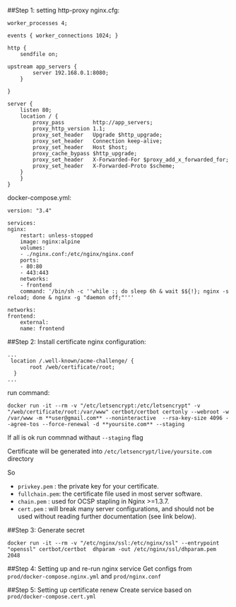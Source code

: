 ##Step 1: setting http-proxy
nginx.cfg:

   
    worker_processes 4;

    events { worker_connections 1024; }

    http {
        sendfile on;

    upstream app_servers {
            server 192.168.0.1:8080;
        }
        
    }

    server {
        listen 80;
        location / {
            proxy_pass         http://app_servers;
            proxy_http_version 1.1;
            proxy_set_header   Upgrade $http_upgrade;
            proxy_set_header   Connection keep-alive;
            proxy_set_header   Host $host;
            proxy_cache_bypass $http_upgrade;
            proxy_set_header   X-Forwarded-For $proxy_add_x_forwarded_for;
            proxy_set_header   X-Forwarded-Proto $scheme;
        }
        }
    }



docker-compose.yml:

    version: "3.4"

    services:
    nginx:
        restart: unless-stopped
        image: nginx:alpine
        volumes:
        - ./nginx.conf:/etc/nginx/nginx.conf
        ports:
        - 80:80
        - 443:443
        networks:
        - frontend
        command: '/bin/sh -c ''while :; do sleep 6h & wait $${!}; nginx -s reload; done & nginx -g "daemon off;"'''

    networks:
    frontend:
        external:
        name: frontend


##Step 2: Install certificate
nginx configuration:
```
...
 location /.well-known/acme-challenge/ {
       root /web/certificate/root;
  }
...
```
run command:

`docker run -it --rm -v "/etc/letsencrypt:/etc/letsencrypt" -v "/web/certificate/root:/var/www" certbot/certbot certonly --webroot -w /var/www -m **user@gmail.com** --noninteractive  --rsa-key-size 4096 --agree-tos --force-renewal -d **yoursite.com** --staging`

If all is ok run commnad withaut `--staging` flag

Certificate will be generated into `/etc/letsencrypt/live/yoursite.com` directory 

So 

- `privkey.pem`  : the private key for your certificate.
- `fullchain.pem`: the certificate file used in most server software.      
- `chain.pem`    : used for OCSP stapling in Nginx >=1.3.7.
- `cert.pem`     : will break many server configurations, and should not be used without reading further documentation (see link below).

##Step 3: Generate secret

`docker run -it --rm -v "/etc/nginx/ssl:/etc/nginx/ssl" --entrypoint "openssl" certbot/certbot  dhparam -out /etc/nginx/ssl/dhparam.pem 2048`

##Step 4: Setting up and re-run nginx service
Get configs from `prod/docker-compose.nginx.yml` and `prod/nginx.conf`

##Step 5: Setting up certificate renew
Create service based on `prod/docker-compose.cert.yml`
